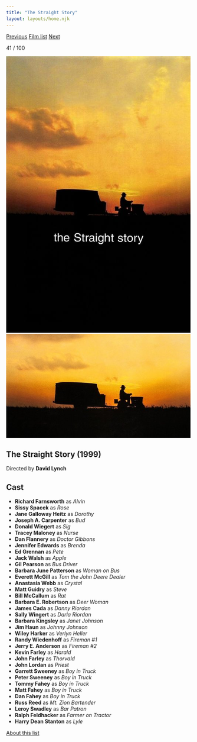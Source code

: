 ```yaml
---
title: "The Straight Story"
layout: layouts/home.njk
---
```


<nav class="films">
  <a class="prev" href="../fight-club">Previous</a>
  <a href="../">Film list</a>
  <a class="next" href="../magnolia">Next</a>
</nav>

<p>41 / 100</p>

<article class="film">
  <img class="poster" src="../films/posters/the-straight-story.jpg" alt="">
  <img class="backdrop" src="../films/backdrops/the-straight-story.jpg" alt="">

  <h1>The Straight Story (1999)</h1>

  <p class="director">
    Directed by <strong>David Lynch</strong>
  </p>


  <h2>
    Cast
  </h2>
  <ul>
    <li><strong>Richard Farnsworth</strong> as <em>Alvin</em></li>
<li><strong>Sissy Spacek</strong> as <em>Rose</em></li>
<li><strong>Jane Galloway Heitz</strong> as <em>Dorothy</em></li>
<li><strong>Joseph A. Carpenter</strong> as <em>Bud</em></li>
<li><strong>Donald Wiegert</strong> as <em>Sig</em></li>
<li><strong>Tracey Maloney</strong> as <em>Nurse</em></li>
<li><strong>Dan Flannery</strong> as <em>Doctor Gibbons</em></li>
<li><strong>Jennifer Edwards</strong> as <em>Brenda</em></li>
<li><strong>Ed Grennan</strong> as <em>Pete</em></li>
<li><strong>Jack Walsh</strong> as <em>Apple</em></li>
<li><strong>Gil Pearson</strong> as <em>Bus Driver</em></li>
<li><strong>Barbara June Patterson</strong> as <em>Woman on Bus</em></li>
<li><strong>Everett McGill</strong> as <em>Tom the John Deere Dealer</em></li>
<li><strong>Anastasia Webb</strong> as <em>Crystal</em></li>
<li><strong>Matt Guidry</strong> as <em>Steve</em></li>
<li><strong>Bill McCallum</strong> as <em>Rat</em></li>
<li><strong>Barbara E. Robertson</strong> as <em>Deer Woman</em></li>
<li><strong>James Cada</strong> as <em>Danny Riordan</em></li>
<li><strong>Sally Wingert</strong> as <em>Darla Riordan</em></li>
<li><strong>Barbara Kingsley</strong> as <em>Janet Johnson</em></li>
<li><strong>Jim Haun</strong> as <em>Johnny Johnson</em></li>
<li><strong>Wiley Harker</strong> as <em>Verlyn Heller</em></li>
<li><strong>Randy Wiedenhoff</strong> as <em>Fireman #1</em></li>
<li><strong>Jerry E. Anderson</strong> as <em>Fireman #2</em></li>
<li><strong>Kevin Farley</strong> as <em>Harald</em></li>
<li><strong>John Farley</strong> as <em>Thorvald</em></li>
<li><strong>John Lordan</strong> as <em>Priest</em></li>
<li><strong>Garrett Sweeney</strong> as <em>Boy in Truck</em></li>
<li><strong>Peter Sweeney</strong> as <em>Boy in Truck</em></li>
<li><strong>Tommy Fahey</strong> as <em>Boy in Truck</em></li>
<li><strong>Matt Fahey</strong> as <em>Boy in Truck</em></li>
<li><strong>Dan Fahey</strong> as <em>Boy in Truck</em></li>
<li><strong>Russ Reed</strong> as <em>Mt. Zion Bartender</em></li>
<li><strong>Leroy Swadley</strong> as <em>Bar Patron</em></li>
<li><strong>Ralph Feldhacker</strong> as <em>Farmer on Tractor</em></li>
<li><strong>Harry Dean Stanton</strong> as <em>Lyle</em></li>
  </ul>
</article>
<footer>
  <a href="../about">About this list</a>
</footer>
